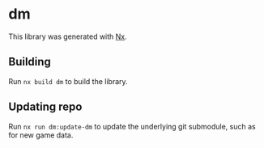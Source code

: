 # dm

This library was generated with [Nx](https://nx.dev).

## Building

Run `nx build dm` to build the library.

## Updating repo

Run `nx run dm:update-dm` to update the underlying git submodule, such as for new game data.
